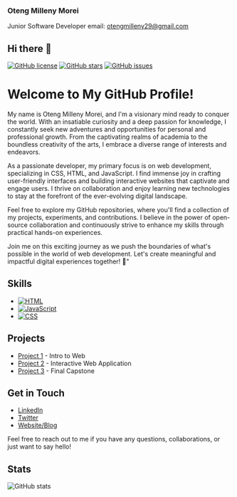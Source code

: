 ### Oteng Milleny Morei

Junior Software Developer
email: otengmilleny29@gmail.com

## Hi there 👋

[![GitHub license](https://img.shields.io/badge/license-MIT-blue.svg)](LICENSE.md)
[![GitHub stars](https://img.shields.io/github/stars/Oteng29/Oteng-Milleny-Morei.svg)](https://github.com/Oteng29/Oteng-Milleny-Morei/stargazers)
[![GitHub issues](https://img.shields.io/github/issues/Oteng29/Oteng-Milleny-Morei.svg)](https://github.com/Oteng29/Oteng-Milleny-Morei/issues)

# Welcome to My GitHub Profile!

My name is Oteng Milleny Morei, and I'm a visionary mind ready to conquer the world. With an insatiable curiosity and a deep passion for knowledge, I constantly seek new adventures and opportunities for personal and professional growth. From the captivating realms of academia to the boundless creativity of the arts, I embrace a diverse range of interests and endeavors.

As a passionate developer, my primary focus is on web development, specializing in CSS, HTML, and JavaScript. I find immense joy in crafting user-friendly interfaces and building interactive websites that captivate and engage users. I thrive on collaboration and enjoy learning new technologies to stay at the forefront of the ever-evolving digital landscape.

Feel free to explore my GitHub repositories, where you'll find a collection of my projects, experiments, and contributions. I believe in the power of open-source collaboration and continuously strive to enhance my skills through practical hands-on experiences.

Join me on this exciting journey as we push the boundaries of what's possible in the world of web development. Let's create meaningful and impactful digital experiences together! 🚀"

## Skills

- [![HTML](https://img.shields.io/badge/-HTML-orange?style=flat&logo=html5&logoColor=white)](https://iconscout.com/icon/html5-19)
- [![JavaScript](https://img.shields.io/badge/-JavaScript-yellow?style=flat&logo=javascript&logoColor=white)](https://iconscout.com/icon/javascript-2752148)
- [![CSS](https://img.shields.io/badge/-CSS-blue?style=flat&logo=css3&logoColor=white)](https://iconscout.com/icon/css3-8)

## Projects

- [Project 1](https://github.com/Oteng29/BCL2302_GroupJustin_OtengMorei_ITW.git) - Intro to Web
- [Project 2](https://github.com/Oteng29/interactive-web-apps.git) - Interactive Web Application
- [Project 3](https://github.com/Oteng29/OTEMOR906_BCL2302_Justin_OtengMorei_IWA.git) - Final Capstone


## Get in Touch

- [LinkedIn](https://www.linkedin.com/in/oteng-milleny-morei-2141a21bb/)
- [Twitter](link-to-twitter)
- [Website/Blog](link-to-website)

Feel free to reach out to me if you have any questions, collaborations, or just want to say hello!

## Stats

![GitHub stats](https://github-readme-stats.vercel.app/api?username=Oteng29&show_icons=true)

